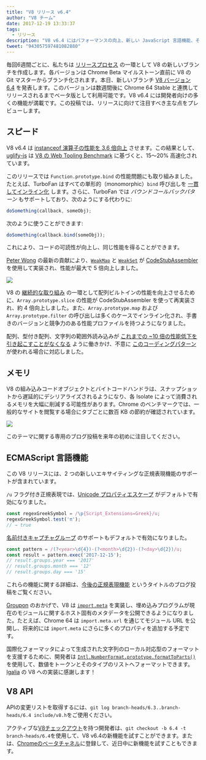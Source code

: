 ```yaml
---
title: "V8 リリース v6.4"
author: "V8 チーム"
date: 2017-12-19 13:33:37
tags:
  - リリース
description: "V8 v6.4 にはパフォーマンスの向上、新しい JavaScript 言語機能、その他多数の改善が含まれています。"
tweet: "943057597481082880"
---
```

毎回6週間ごとに、私たちは [リリースプロセス](/docs/release-process) の一環として V8 の新しいブランチを作成します。各バージョンは Chrome Beta マイルストーン直前に V8 の Git マスターからブランチ化されます。本日、新しいブランチ [V8 バージョン 6.4](https://chromium.googlesource.com/v8/v8.git/+log/branch-heads/6.4) を発表します。このバージョンは数週間後に Chrome 64 Stable と連携してリリースされるまでベータ版として利用可能です。V8 v6.4 には開発者向けの多くの機能が満載です。この投稿では、リリースに向けて注目すべき主な点をプレビューします。

<!--truncate-->
## スピード

V8 v6.4 は [instanceof 演算子の性能を 3.6 倍向上](https://bugs.chromium.org/p/v8/issues/detail?id=6971) させます。この結果として、[uglify-js](http://lisperator.net/uglifyjs/) は [V8 の Web Tooling Benchmark](https://github.com/v8/web-tooling-benchmark) に基づくと、15～20% 高速化されています。

このリリースでは `Function.prototype.bind` の性能問題にも取り組みました。たとえば、TurboFan はすべての単形的（monomorphic）`bind` 呼び出しを [一貫してインライン化](https://bugs.chromium.org/p/v8/issues/detail?id=6946) します。さらに、TurboFan では _バウンドコールバックパターン_ もサポートしており、次のようにする代わりに:

```js
doSomething(callback, someObj);
```

次のように使うことができます:

```js
doSomething(callback.bind(someObj));
```

これにより、コードの可読性が向上し、同じ性能を得ることができます。

[Peter Wong](https://twitter.com/peterwmwong) の最新の貢献により、[`WeakMap`](https://developer.mozilla.org/en-US/docs/Web/JavaScript/Reference/Global_Objects/WeakMap) と [`WeakSet`](https://developer.mozilla.org/en-US/docs/Web/JavaScript/Reference/Global_Objects/WeakSet) が [CodeStubAssembler](/blog/csa) を使用して実装され、性能が最大で 5 倍向上しました。

![](/_img/v8-release-64/weak-collection.svg)

V8 の [継続的な取り組み](https://bugs.chromium.org/p/v8/issues/detail?id=1956) の一環として配列ビルトインの性能を向上させるために、`Array.prototype.slice` の性能が CodeStubAssembler を使って再実装され、約 4 倍向上しました。また、`Array.prototype.map` および `Array.prototype.filter` の呼び出しは多くのケースでインライン化され、手書きのバージョンと競争力のある性能プロファイルを持つようになりました。

配列、型付き配列、文字列の範囲外読み込みが [これまでの ~10 倍の性能低下を引き起こすことがなくなる](https://bugs.chromium.org/p/v8/issues/detail?id=7027) ように働きかけ、不意に [このコーディングパターン](/blog/elements-kinds#avoid-reading-beyond-length) が使われる場合に対応しました。

## メモリ

V8 の組み込みコードオブジェクトとバイトコードハンドラは、スナップショットから遅延的にデシリアライズされるようになり、各 Isolate によって消費されるメモリを大幅に削減する可能性があります。Chrome のベンチマークでは、一般的なサイトを閲覧する場合にタブごとに数百 KB の節約が確認されています。

![](/_img/v8-release-64/codespace-consumption.svg)

このテーマに関する専用のブログ投稿を来年の初めに注目してください。

## ECMAScript 言語機能

この V8 リリースには、2 つの新しいエキサイティングな正規表現機能のサポートが含まれています。

`/u` フラグ付き正規表現では、[Unicode プロパティエスケープ](https://mathiasbynens.be/notes/es-unicode-property-escapes) がデフォルトで有効になりました。

```js
const regexGreekSymbol = /\p{Script_Extensions=Greek}/u;
regexGreekSymbol.test('π');
// → true
```

[名前付きキャプチャグループ](https://developers.google.com/web/updates/2017/07/upcoming-regexp-features#named_captures) のサポートもデフォルトで有効になりました。

```js
const pattern = /(?<year>\d{4})-(?<month>\d{2})-(?<day>\d{2})/u;
const result = pattern.exec('2017-12-15');
// result.groups.year === '2017'
// result.groups.month === '12'
// result.groups.day === '15'
```

これらの機能に関する詳細は、[今後の正規表現機能](https://developers.google.com/web/updates/2017/07/upcoming-regexp-features) というタイトルのブログ投稿をご覧ください。

[Groupon](https://twitter.com/GrouponEng) のおかげで、V8 は [`import.meta`](https://github.com/tc39/proposal-import-meta) を実装し、埋め込みプログラムが現在のモジュールに関するホスト固有のメタデータを公開できるようになりました。たとえば、Chrome 64 は `import.meta.url` を通じてモジュール URL を公開し、将来的には `import.meta` にさらに多くのプロパティを追加する予定です。

国際化フォーマッタによって生成された文字列のローカル対応型のフォーマットを支援するために、開発者は [`Intl.NumberFormat.prototype.formatToParts()`](https://github.com/tc39/proposal-intl-formatToParts) を使用して、数値をトークンとそのタイプのリストへフォーマットできます。[Igalia](https://twitter.com/igalia) の V8 への実装に感謝します！

## V8 API

APIの変更リストを取得するには、`git log branch-heads/6.3..branch-heads/6.4 include/v8.h`をご使用ください。

アクティブな[V8チェックアウト](/docs/source-code#using-git)を持つ開発者は、`git checkout -b 6.4 -t branch-heads/6.4`を使用して、V8 v6.4の新機能を試すことができます。または、[Chromeのベータチャネル](https://www.google.com/chrome/browser/beta.html)に登録して、近日中に新機能を試すこともできます。
